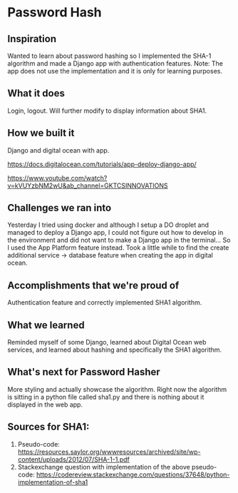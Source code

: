 # Password Hash

## Inspiration
Wanted to learn about password hashing so I implemented the SHA-1 algorithm and made a Django app with authentication features. Note: The app does not use the implementation and it is only for learning purposes.
## What it does
Login, logout. Will further modify to display information about SHA1.
## How we built it
Django and digital ocean with app. 

https://docs.digitalocean.com/tutorials/app-deploy-django-app/

https://www.youtube.com/watch?v=kVUYzbNM2wU&ab_channel=GKTCSINNOVATIONS
## Challenges we ran into
Yesterday I tried using docker and although I setup a DO droplet and managed to deploy a Django app, I could not figure out how to develop in the environment and did not want to make a Django app in the terminal... So I used the App Platform feature instead. Took a little while to find the create additional service -> database feature when creating the app in digital ocean.
## Accomplishments that we're proud of
Authentication feature and correctly implemented SHA1 algorithm.
## What we learned
Reminded myself of some Django, learned about Digital Ocean web services, and learned about hashing and specifically the SHA1 algorithm.
## What's next for Password Hasher
More styling and actually showcase the algorithm. Right now the algorithm is sitting in a python file called sha1.py and there is nothing about it displayed in the web app.

## Sources for SHA1:
1. Pseudo-code: 
    https://resources.saylor.org/wwwresources/archived/site/wp-content/uploads/2012/07/SHA-1-1.pdf
2. Stackexchange question with implementation of the above pseudo-code:
    https://codereview.stackexchange.com/questions/37648/python-implementation-of-sha1

 

